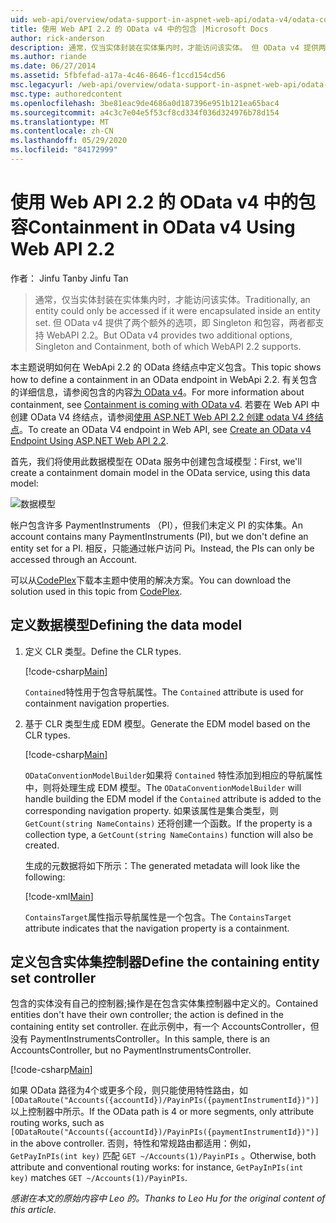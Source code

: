 ```yaml
---
uid: web-api/overview/odata-support-in-aspnet-web-api/odata-v4/odata-containment-in-web-api-22
title: 使用 Web API 2.2 的 OData v4 中的包含 |Microsoft Docs
author: rick-anderson
description: 通常，仅当实体封装在实体集内时，才能访问该实体。 但 OData v4 提供两个附加选项：单一实例和 Con .。。
ms.author: riande
ms.date: 06/27/2014
ms.assetid: 5fbfefad-a17a-4c46-8646-f1ccd154cd56
msc.legacyurl: /web-api/overview/odata-support-in-aspnet-web-api/odata-v4/odata-containment-in-web-api-22
msc.type: authoredcontent
ms.openlocfilehash: 3be81eac9de4686a0d187396e951b121ea65bac4
ms.sourcegitcommit: a4c3c7e04e5f53cf8cd334f036d324976b78d154
ms.translationtype: MT
ms.contentlocale: zh-CN
ms.lasthandoff: 05/29/2020
ms.locfileid: "84172999"
---
```

# <a name="containment-in-odata-v4-using-web-api-22"></a><span data-ttu-id="68d7e-104">使用 Web API 2.2 的 OData v4 中的包容</span><span class="sxs-lookup"><span data-stu-id="68d7e-104">Containment in OData v4 Using Web API 2.2</span></span>

<span data-ttu-id="68d7e-105">作者： Jinfu Tan</span><span class="sxs-lookup"><span data-stu-id="68d7e-105">by Jinfu Tan</span></span>

> <span data-ttu-id="68d7e-106">通常，仅当实体封装在实体集内时，才能访问该实体。</span><span class="sxs-lookup"><span data-stu-id="68d7e-106">Traditionally, an entity could only be accessed if it were encapsulated inside an entity set.</span></span> <span data-ttu-id="68d7e-107">但 OData v4 提供了两个额外的选项，即 Singleton 和包容，两者都支持 WebAPI 2.2。</span><span class="sxs-lookup"><span data-stu-id="68d7e-107">But OData v4 provides two additional options, Singleton and Containment, both of which WebAPI 2.2 supports.</span></span>

<span data-ttu-id="68d7e-108">本主题说明如何在 WebApi 2.2 的 OData 终结点中定义包含。</span><span class="sxs-lookup"><span data-stu-id="68d7e-108">This topic shows how to define a containment in an OData endpoint in WebApi 2.2.</span></span> <span data-ttu-id="68d7e-109">有关包含的详细信息，请参阅包含的内容[为 OData v4](https://devblogs.microsoft.com/odata/tutorial-sample-containment-is-coming-with-odata-v4/)。</span><span class="sxs-lookup"><span data-stu-id="68d7e-109">For more information about containment, see [Containment is coming with OData v4](https://devblogs.microsoft.com/odata/tutorial-sample-containment-is-coming-with-odata-v4/).</span></span> <span data-ttu-id="68d7e-110">若要在 Web API 中创建 OData V4 终结点，请参阅[使用 ASP.NET Web API 2.2 创建 odata V4 终结点](create-an-odata-v4-endpoint.md)。</span><span class="sxs-lookup"><span data-stu-id="68d7e-110">To create an OData V4 endpoint in Web API, see [Create an OData v4 Endpoint Using ASP.NET Web API 2.2](create-an-odata-v4-endpoint.md).</span></span>

<span data-ttu-id="68d7e-111">首先，我们将使用此数据模型在 OData 服务中创建包含域模型：</span><span class="sxs-lookup"><span data-stu-id="68d7e-111">First, we'll create a containment domain model in the OData service, using this data model:</span></span>

![数据模型](odata-containment-in-web-api-22/_static/image1.png)

<span data-ttu-id="68d7e-113">帐户包含许多 PaymentInstruments （PI），但我们未定义 PI 的实体集。</span><span class="sxs-lookup"><span data-stu-id="68d7e-113">An account contains many PaymentInstruments (PI), but we don't define an entity set for a PI.</span></span> <span data-ttu-id="68d7e-114">相反，只能通过帐户访问 Pi。</span><span class="sxs-lookup"><span data-stu-id="68d7e-114">Instead, the PIs can only be accessed through an Account.</span></span>

<span data-ttu-id="68d7e-115">可以从[CodePlex](https://aspnet.codeplex.com/SourceControl/latest#Samples/WebApi/OData/v4/ODataContainmentSample/)下载本主题中使用的解决方案。</span><span class="sxs-lookup"><span data-stu-id="68d7e-115">You can download the solution used in this topic from [CodePlex](https://aspnet.codeplex.com/SourceControl/latest#Samples/WebApi/OData/v4/ODataContainmentSample/).</span></span>

## <a name="defining-the-data-model"></a><span data-ttu-id="68d7e-116">定义数据模型</span><span class="sxs-lookup"><span data-stu-id="68d7e-116">Defining the data model</span></span>

1. <span data-ttu-id="68d7e-117">定义 CLR 类型。</span><span class="sxs-lookup"><span data-stu-id="68d7e-117">Define the CLR types.</span></span>

    [!code-csharp[Main](odata-containment-in-web-api-22/samples/sample1.cs)]

    <span data-ttu-id="68d7e-118">`Contained`特性用于包含导航属性。</span><span class="sxs-lookup"><span data-stu-id="68d7e-118">The `Contained` attribute is used for containment navigation properties.</span></span>
2. <span data-ttu-id="68d7e-119">基于 CLR 类型生成 EDM 模型。</span><span class="sxs-lookup"><span data-stu-id="68d7e-119">Generate the EDM model based on the CLR types.</span></span>

    [!code-csharp[Main](odata-containment-in-web-api-22/samples/sample2.cs)]

    <span data-ttu-id="68d7e-120">`ODataConventionModelBuilder`如果将 `Contained` 特性添加到相应的导航属性中，则将处理生成 EDM 模型。</span><span class="sxs-lookup"><span data-stu-id="68d7e-120">The `ODataConventionModelBuilder` will handle building the EDM model if the `Contained` attribute is added to the corresponding navigation property.</span></span> <span data-ttu-id="68d7e-121">如果该属性是集合类型，则 `GetCount(string NameContains)` 还将创建一个函数。</span><span class="sxs-lookup"><span data-stu-id="68d7e-121">If the property is a collection type, a `GetCount(string NameContains)` function will also be created.</span></span>

    <span data-ttu-id="68d7e-122">生成的元数据将如下所示：</span><span class="sxs-lookup"><span data-stu-id="68d7e-122">The generated metadata will look like the following:</span></span>

    [!code-xml[Main](odata-containment-in-web-api-22/samples/sample3.xml?highlight=10)]

    <span data-ttu-id="68d7e-123">`ContainsTarget`属性指示导航属性是一个包含。</span><span class="sxs-lookup"><span data-stu-id="68d7e-123">The `ContainsTarget` attribute indicates that the navigation property is a containment.</span></span>

## <a name="define-the-containing-entity-set-controller"></a><span data-ttu-id="68d7e-124">定义包含实体集控制器</span><span class="sxs-lookup"><span data-stu-id="68d7e-124">Define the containing entity set controller</span></span>

<span data-ttu-id="68d7e-125">包含的实体没有自己的控制器;操作是在包含实体集控制器中定义的。</span><span class="sxs-lookup"><span data-stu-id="68d7e-125">Contained entities don't have their own controller; the action is defined in the containing entity set controller.</span></span> <span data-ttu-id="68d7e-126">在此示例中，有一个 AccountsController，但没有 PaymentInstrumentsController。</span><span class="sxs-lookup"><span data-stu-id="68d7e-126">In this sample, there is an AccountsController, but no PaymentInstrumentsController.</span></span>

[!code-csharp[Main](odata-containment-in-web-api-22/samples/sample4.cs)]

<span data-ttu-id="68d7e-127">如果 OData 路径为4个或更多个段，则只能使用特性路由，如 `[ODataRoute("Accounts({accountId})/PayinPIs({paymentInstrumentId})")]` 以上控制器中所示。</span><span class="sxs-lookup"><span data-stu-id="68d7e-127">If the OData path is 4 or more segments, only attribute routing works, such as `[ODataRoute("Accounts({accountId})/PayinPIs({paymentInstrumentId})")]` in the above controller.</span></span> <span data-ttu-id="68d7e-128">否则，特性和常规路由都适用：例如， `GetPayInPIs(int key)` 匹配 `GET ~/Accounts(1)/PayinPIs` 。</span><span class="sxs-lookup"><span data-stu-id="68d7e-128">Otherwise, both attribute and conventional routing works: for instance, `GetPayInPIs(int key)` matches `GET ~/Accounts(1)/PayinPIs`.</span></span>

<span data-ttu-id="68d7e-129">*感谢在本文的原始内容中 Leo 的。*</span><span class="sxs-lookup"><span data-stu-id="68d7e-129">*Thanks to Leo Hu for the original content of this article.*</span></span>

